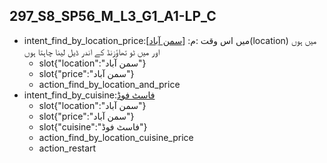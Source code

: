 ## 297_S8_SP56_M_L3_G1_A1-LP_C
* intent_find_by_location_price:میں اس وقت :م: [[سمن آباد](price)](location) میں ہوں اور میں ٹو تھاؤزنڈ کے اندر ڈیل لینا چاہتا ہوں
	- slot{"location":"سمن آباد"}
	- slot{"price":"سمن آباد"}
	- action_find_by_location_and_price
* intent_find_by_cuisine:[فاسٹ فوڈ](cuisine)
	- slot{"location":"سمن آباد"}
	- slot{"price":"سمن آباد"}
	- slot{"cuisine":"فاسٹ فوڈ"}
	- action_find_by_location_cuisine_price
	- action_restart